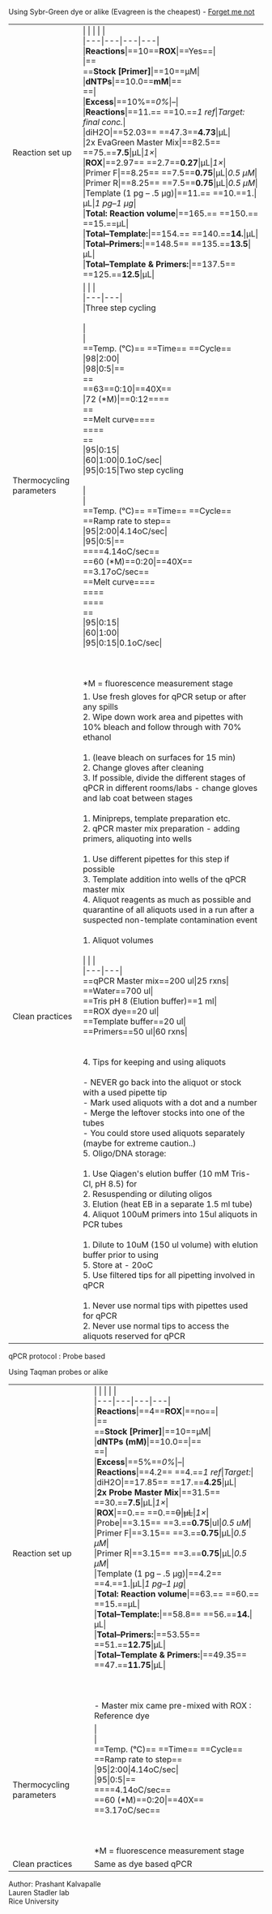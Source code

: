Using Sybr-Green dye or alike (Evagreen is the cheapest) - [Forget me not](https://biotium.com/product/forget-qpcr-master-mix/)
 
|   |   |
|---|---|
|Reaction set up|\|   \|   \|   \|   \|<br>\|---\|---\|---\|---\|<br>\|**Reactions**\|==10==**ROX**\|==Yes==\|<br>\|==  <br>==**Stock [Primer]**\|==10==µM\|<br>\|**dNTPs**\|==10.0==**mM**\|==  <br>==\|<br>\|**Excess**\|==10%==_0%_\|_–_\|<br>\|**Reactions**\|==11.== ==10.==_1 ref_\|_Target: final conc._\|<br>\|diH2O\|==52.03== ==47.3==**4.73**\|µL\|<br>\|2x EvaGreen Master Mix\|==82.5== ==75.==**7.5**\|µL\|_1×_\|<br>\|**ROX**\|==2.97== ==2.7==**0.27**\|µL\|_1×_\|<br>\|Primer F\|==8.25== ==7.5==**0.75**\|µL\|_0.5 µM_\|<br>\|Primer R\|==8.25== ==7.5==**0.75**\|µL\|_0.5 µM_\|<br>\|Template (1 pg – .5 µg)\|==11.== ==10.==1.\|µL\|_1 pg–1 µg_\|<br>\|**Total: Reaction volume**\|==165.== ==150.== ==15.==µL\|<br>\|**Total–Template:**\|==154.== ==140.==**14.**\|µL\|<br>\|**Total–Primers:**\|==148.5== ==135.==**13.5**\|µL\|<br>\|**Total–Template & Primers:**\|==137.5== ==125.==**12.5**\|µL\||
|Thermocycling parameters|\|   \|   \|<br>\|---\|---\|<br>\|Three step cycling<br><br>\\|<br>\\|<br>==Temp. (ᵒC)== ==Time== ==Cycle==<br>\\|98\\|2:00\\|<br>\\|98\\|0:5\\|==  <br>==<br>==63==0:10\\|==40X==<br>\\|72 (*M)\\|==0:12====  <br>==<br>==Melt curve====  <br>====  <br>==<br>\\|95\\|0:15\\|<br>\\|60\\|1:00\\|0.1oC/sec\\|<br>\\|95\\|0:15\\|Two step cycling<br><br>\\|<br>\\|<br>==Temp. (ᵒC)== ==Time== ==Cycle== ==Ramp rate to step==<br>\\|95\\|2:00\\|4.14oC/sec\\|<br>\\|95\\|0:5\\|==  <br>====4.14oC/sec==<br>==60 (*M)==0:20\\|==40X== ==3.17oC/sec==<br>==Melt curve====  <br>====  <br>====  <br>==<br>\\|95\\|0:15\\|<br>\\|60\\|1:00\\|<br>\\|95\\|0:15\\|0.1oC/sec\\|<br><br>  <br><br>*M = fluorescence measurement stage|
|Clean practices|1. Use fresh gloves for qPCR setup or after any spills<br>2. Wipe down work area and pipettes with 10% bleach and follow through with 70% ethanol<br>    <br>    1. (leave bleach on surfaces for 15 min)<br>    2. Change gloves after cleaning<br>3. If possible, divide the different stages of qPCR in different rooms/labs - change gloves and lab coat between stages<br>    <br>    1. Minipreps, template preparation etc.<br>    2. qPCR master mix preparation - adding primers, aliquoting into wells<br>        <br>        1. Use different pipettes for this step if possible<br>    3. Template addition into wells of the qPCR master mix<br>4. Aliquot reagents as much as possible and quarantine of all aliquots used in a run after a suspected non-template contamination event<br>    <br>    1. Aliquot volumes<br>    <br>    \|   \|   \|<br>    \|---\|---\|<br>    ==qPCR Master mix==200 ul\|25 rxns\|<br>    ==Water==700 ul\|<br>    ==Tris pH 8 (Elution buffer)==1 ml\|<br>    ==ROX dye==20 ul\|<br>    ==Template buffer==20 ul\|<br>    ==Primers==50 ul\|60 rxns\|<br>    <br>      <br>    4. Tips for keeping and using aliquots<br>        <br>        - NEVER go back into the aliquot or stock with a used pipette tip<br>        - Mark used aliquots with a dot and a number<br>        - Merge the leftover stocks into one of the tubes<br>        - You could store used aliquots separately (maybe for extreme caution..)<br>    5. Oligo/DNA storage:<br>        <br>        1. Use Qiagen's elution buffer (10 mM Tris-Cl, pH 8.5) for<br>        2. Resuspending or diluting oligos<br>        3. Elution (heat EB in a separate 1.5 ml tube)<br>        4. Aliquot 100uM primers into 15ul aliquots in PCR tubes<br>            <br>            1. Dilute to 10uM (150 ul volume) with elution buffer prior to using<br>        5. Store at - 20oC<br>5. Use filtered tips for all pipetting involved in qPCR<br>    <br>    1. Never use normal tips with pipettes used for qPCR<br>    2. Never use normal tips to access the aliquots reserved for qPCR|
 
qPCR protocol : Probe based
 
Using Taqman probes or alike
 
|   |   |
|---|---|
|Reaction set up|\|   \|   \|   \|   \|<br>\|---\|---\|---\|---\|<br>\|**Reactions**\|==4==**ROX**\|==no==\|<br>\|==  <br>==**Stock [Primer]**\|==10==µM\|<br>\|**dNTPs (mM)**\|==10.0==\|==  <br>==\|<br>\|**Excess**\|==5%==_0%_\|_–_\|<br>\|**Reactions**\|==4.2== ==4.==_1 ref_\|_Target:_\|<br>\|diH2O\|==17.85== ==17.==**4.25**\|µL\|<br>\|**2x Probe Master Mix**\|==31.5== ==30.==**7.5**\|µL\|_1×_\|<br>\|**ROX**\|==0.== ==0.==~~0~~\|~~µL~~\|_1×_\|<br>\|Probe\|==3.15== ==3.==**0.75**\|ul\|_0.5 uM_\|<br>\|Primer F\|==3.15== ==3.==**0.75**\|µL\|_0.5 µM_\|<br>\|Primer R\|==3.15== ==3.==**0.75**\|µL\|_0.5 µM_\|<br>\|Template (1 pg – .5 µg)\|==4.2== ==4.==1.\|µL\|_1 pg–1 µg_\|<br>\|**Total: Reaction volume**\|==63.== ==60.== ==15.==µL\|<br>\|**Total–Template:**\|==58.8== ==56.==**14.**\|µL\|<br>\|**Total–Primers:**\|==53.55== ==51.==**12.75**\|µL\|<br>\|**Total–Template & Primers:**\|==49.35== ==47.==**11.75**\|µL\|<br><br>  <br><br>- Master mix came pre-mixed with ROX : Reference dye|
|Thermocycling parameters|\|<br>\|<br>==Temp. (ᵒC)== ==Time== ==Cycle== ==Ramp rate to step==<br>\|95\|2:00\|4.14oC/sec\|<br>\|95\|0:5\|==  <br>====4.14oC/sec==<br>==60 (*M)==0:20\|==40X== ==3.17oC/sec==<br><br>  <br><br>*M = fluorescence measurement stage|
|Clean practices|Same as dye based qPCR|

Author: Prashant Kalvapalle  
Lauren Stadler lab  
Rice University